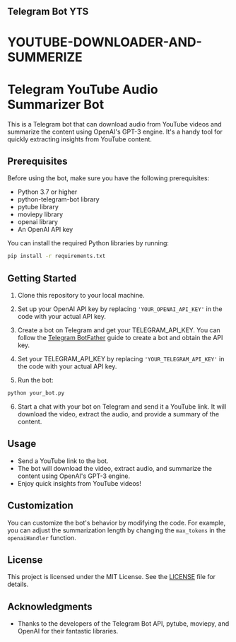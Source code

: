 ## Telegram Bot YTS
# YOUTUBE-DOWNLOADER-AND-SUMMERIZE

# Telegram YouTube Audio Summarizer Bot

This is a Telegram bot that can download audio from YouTube videos and summarize the content using OpenAI's GPT-3 engine. It's a handy tool for quickly extracting insights from YouTube content.

## Prerequisites

Before using the bot, make sure you have the following prerequisites:

- Python 3.7 or higher
- python-telegram-bot library
- pytube library
- moviepy library
- openai library
- An OpenAI API key

You can install the required Python libraries by running:

```bash
pip install -r requirements.txt
```

## Getting Started

1. Clone this repository to your local machine.

2. Set up your OpenAI API key by replacing `'YOUR_OPENAI_API_KEY'` in the code with your actual API key.

3. Create a bot on Telegram and get your TELEGRAM_API_KEY. You can follow the [Telegram BotFather](https://core.telegram.org/bots#botfather) guide to create a bot and obtain the API key.

4. Set your TELEGRAM_API_KEY by replacing `'YOUR_TELEGRAM_API_KEY'` in the code with your actual API key.

5. Run the bot:

```bash
python your_bot.py
```

6. Start a chat with your bot on Telegram and send it a YouTube link. It will download the video, extract the audio, and provide a summary of the content.

## Usage

- Send a YouTube link to the bot.
- The bot will download the video, extract audio, and summarize the content using OpenAI's GPT-3 engine.
- Enjoy quick insights from YouTube videos!

## Customization

You can customize the bot's behavior by modifying the code. For example, you can adjust the summarization length by changing the `max_tokens` in the `openaiHandler` function.

## License

This project is licensed under the MIT License. See the [LICENSE](LICENSE) file for details.

## Acknowledgments

- Thanks to the developers of the Telegram Bot API, pytube, moviepy, and OpenAI for their fantastic libraries.

